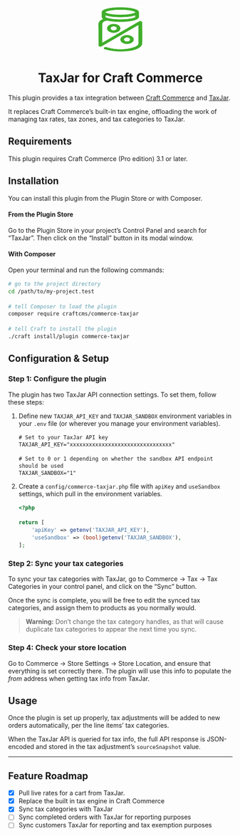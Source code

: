 <p align="center"><img src="./src/icon.svg" width="100" height="100" alt="TaxJar icon"></p>

<h1 align="center">TaxJar for Craft Commerce</h1>

This plugin provides a tax integration between [Craft Commerce](https://craftcms.com/commerce) and [TaxJar](https://www.taxjar.com/).

It replaces Craft Commerce’s built-in tax engine, offloading the work of managing tax rates, tax zones, and tax categories to TaxJar.

## Requirements

This plugin requires Craft Commerce (Pro edition) 3.1 or later.

## Installation

You can install this plugin from the Plugin Store or with Composer.

#### From the Plugin Store

Go to the Plugin Store in your project’s Control Panel and search for “TaxJar”. Then click on the “Install” button in its modal window.

#### With Composer

Open your terminal and run the following commands:

```bash
# go to the project directory
cd /path/to/my-project.test

# tell Composer to load the plugin
composer require craftcms/commerce-taxjar

# tell Craft to install the plugin
./craft install/plugin commerce-taxjar
```

## Configuration & Setup

### Step 1: Configure the plugin

The plugin has two TaxJar API connection settings. To set them, follow these steps: 

1. Define new `TAXJAR_API_KEY` and `TAXJAR_SANDBOX` environment variables in your `.env` file (or wherever you manage your environment variables).

   ```
   # Set to your TaxJar API key
   TAXJAR_API_KEY="xxxxxxxxxxxxxxxxxxxxxxxxxxxxxxxx"
   
   # Set to 0 or 1 depending on whether the sandbox API endpoint should be used
   TAXJAR_SANDBOX="1"
   ```

2. Create a `config/commerce-taxjar.php` file with `apiKey` and `useSandbox` settings, which pull in the environment variables.

   ```php
   <?php
   
   return [
       'apiKey' => getenv('TAXJAR_API_KEY'),
       'useSandbox' => (bool)getenv('TAXJAR_SANDBOX'),
   ];
   ```

### Step 2: Sync your tax categories

To sync your tax categories with TaxJar, go to Commerce → Tax → Tax Categories in your control panel, and click on the “Sync” button.

Once the sync is complete, you will be free to edit the synced tax categories, and assign them to products as you normally would.

> **Warning:** Don’t change the tax category handles, as that will cause duplicate tax categories to appear the next time you sync. 

### Step 4: Check your store location

Go to Commerce → Store Settings → Store Location, and ensure that everything is set correctly there. The plugin will use this info to populate the _from_ address when getting tax info from TaxJar.

## Usage

Once the plugin is set up properly, tax adjustments will be added to new orders automatically, per the line items’ tax categories.

When the TaxJar API is queried for tax info, the full API response is JSON-encoded and stored in the tax adjustment’s `sourceSnapshot` value.

---

## Feature Roadmap

- [x] Pull live rates for a cart from TaxJar.
- [x] Replace the built in tax engine in Craft Commerce
- [x] Sync tax categories with TaxJar
- [ ] Sync completed orders with TaxJar for reporting purposes
- [ ] Sync customers TaxJar for reporting and tax exemption purposes

